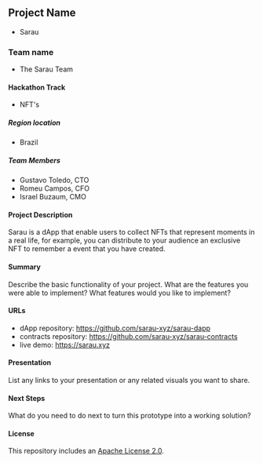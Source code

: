 ## Project Name
- Sarau
### Team name
- The Sarau Team
#### Hackathon Track
- NFT's

##### Region location
- Brazil

##### Team Members
- Gustavo Toledo, CTO
- Romeu Campos, CFO
- Israel Buzaum, CMO

#### Project Description
Sarau is a dApp that enable users to collect NFTs that represent moments in a real life, for example, you can distribute to your audience an exclusive NFT to remember a event that you have created.

#### Summary
Describe the basic functionality of your project. What are the features you were able to implement? What features would you like to implement?

#### URLs
- dApp repository: https://github.com/sarau-xyz/sarau-dapp
- contracts repository: https://github.com/sarau-xyz/sarau-contracts
- live demo: https://sarau.xyz

#### Presentation
List any links to your presentation or any related visuals you want to share.

#### Next Steps
What do you need to do next to turn this prototype into a working solution?

#### License
This repository includes an [Apache License 2.0](https://github.com/sarau-xyz/build-with-celo-hackathon/blob/sarau/Sarau/LICENSE).
